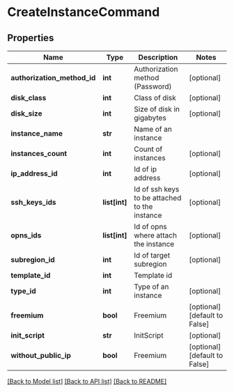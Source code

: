 # CreateInstanceCommand

## Properties
Name | Type | Description | Notes
------------ | ------------- | ------------- | -------------
**authorization_method_id** | **int** | Authorization method (Password) | [optional] 
**disk_class** | **int** | Class of disk | [optional] 
**disk_size** | **int** | Size of disk in gigabytes | [optional] 
**instance_name** | **str** | Name of an instance | 
**instances_count** | **int** | Count of instances | [optional] 
**ip_address_id** | **int** | Id of ip address | [optional] 
**ssh_keys_ids** | **list[int]** | Id of ssh keys to be attached to the instance | [optional] 
**opns_ids** | **list[int]** | Id of opns where attach the instance | [optional] 
**subregion_id** | **int** | Id of target subregion | [optional] 
**template_id** | **int** | Template id | 
**type_id** | **int** | Type of an instance | [optional] 
**freemium** | **bool** | Freemium | [optional] [default to False]
**init_script** | **str** | InitScript | [optional] 
**without_public_ip** | **bool** | Freemium | [optional] [default to False]

[[Back to Model list]](../README.md#documentation-for-models) [[Back to API list]](../README.md#documentation-for-api-endpoints) [[Back to README]](../README.md)


